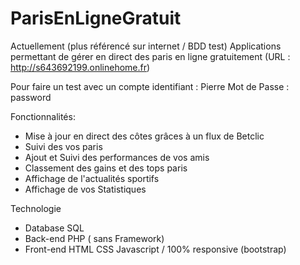 # ParisEnLigneGratuit
Actuellement (plus référencé sur internet / BDD test)
Applications permettant de gérer en direct des paris en ligne gratuitement (URL : http://s643692199.onlinehome.fr)


Pour faire un test avec un compte 
           identifiant : Pierre 
           Mot de Passe : password
                
                
Fonctionnalités:                
  - Mise à jour en direct des côtes grâces à un flux de Betclic
  - Suivi des vos paris
  - Ajout et Suivi des performances de vos amis
  - Classement des gains et des tops paris
  - Affichage de l'actualités sportifs 
  - Affichage de vos Statistiques
  
Technologie
  - Database SQL
  - Back-end PHP ( sans Framework)
  - Front-end HTML CSS Javascript / 100% responsive (bootstrap) 
